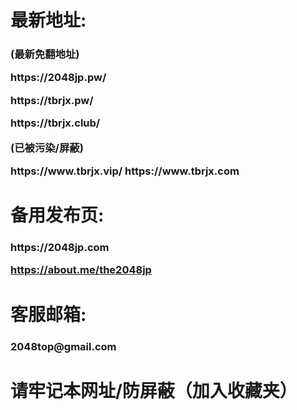 <h1> 最新地址:</h1>
<h3>
(最新免翻地址)
<P>
https://2048jp.pw/
<P>
https://tbrjx.pw/ 
<P>
https://tbrjx.club/
<P>
(已被污染/屏蔽)
<P>
https://www.tbrjx.vip/
https://www.tbrjx.com

</h3>
<h1>备用发布页:</h1>
<h3>
https://2048jp.com

https://about.me/the2048jp
</h3>
<h1>客服邮箱:</h1>
<h3>
2048top@gmail.com
</h3>
<h1>请牢记本网址/防屏蔽（加入收藏夹）</h1>
